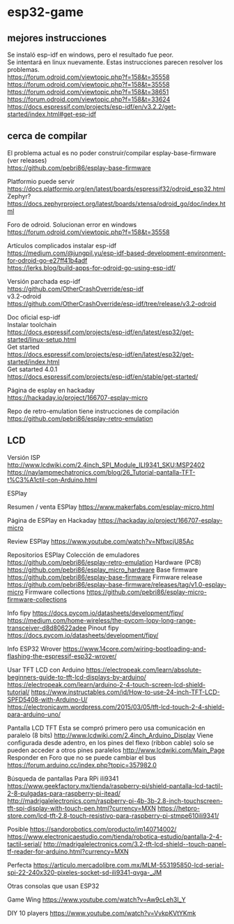 # esp32-game

## mejores instrucciones
Se instaló esp-idf en windows, pero el resultado fue peor.  
Se intentará en linux nuevamente. Estas instrucciones parecen resolver los problemas.  
https://forum.odroid.com/viewtopic.php?f=158&t=35558  
https://forum.odroid.com/viewtopic.php?f=158&t=35558  
https://forum.odroid.com/viewtopic.php?f=158&t=38651  
https://forum.odroid.com/viewtopic.php?f=158&t=33624  
https://docs.espressif.com/projects/esp-idf/en/v3.2.2/get-started/index.html#get-esp-idf  

## cerca de compilar
El problema actual es no poder construir/compilar esplay-base-firmware  
(ver releases)  
https://github.com/pebri86/esplay-base-firmware

Platformio puede servir  
https://docs.platformio.org/en/latest/boards/espressif32/odroid_esp32.html  
Zephyr?  
https://docs.zephyrproject.org/latest/boards/xtensa/odroid_go/doc/index.html  

Foro de odroid. Solucionan error en windows  
https://forum.odroid.com/viewtopic.php?f=158&t=35558  

Artículos complicados instalar esp-idf  
https://medium.com/@jungpil.yu/esp-idf-based-development-environment-for-odroid-go-e27ff41b4adf  
https://lerks.blog/build-apps-for-odroid-go-using-esp-idf/  

Versión parchada esp-idf  
https://github.com/OtherCrashOverride/esp-idf  
v3.2-odroid  
https://github.com/OtherCrashOverride/esp-idf/tree/release/v3.2-odroid  

Doc oficial esp-idf  
Instalar toolchain  
https://docs.espressif.com/projects/esp-idf/en/latest/esp32/get-started/linux-setup.html  
Get started  
https://docs.espressif.com/projects/esp-idf/en/latest/esp32/get-started/index.html  
Get satarted 4.0.1  
https://docs.espressif.com/projects/esp-idf/en/stable/get-started/  

Página de esplay en hackaday  
https://hackaday.io/project/166707-esplay-micro  

Repo de retro-emulation tiene instrucciones de compilación  
https://github.com/pebri86/esplay-retro-emulation  

## LCD
Versión ISP  
http://www.lcdwiki.com/2.4inch_SPI_Module_ILI9341_SKU:MSP2402  
https://naylampmechatronics.com/blog/26_Tutorial-pantalla-TFT-t%C3%A1ctil-con-Arduino.html  


ESPlay

Resumen / venta ESPlay
https://www.makerfabs.com/esplay-micro.html

Página de ESPlay en Hackaday
https://hackaday.io/project/166707-esplay-micro

Review ESPlay
https://www.youtube.com/watch?v=NfbxcjU85Ac

Repositorios ESPlay
Colección de emuladores
https://github.com/pebri86/esplay-retro-emulation
Hardware (PCB)
https://github.com/pebri86/esplay_micro_hardware
Base firmware
https://github.com/pebri86/esplay-base-firmware
Firmware release
https://github.com/pebri86/esplay-base-firmware/releases/tag/v1.0-esplay-micro
Firmware collections
https://github.com/pebri86/esplay-micro-firmware-collections

Info fipy
https://docs.pycom.io/datasheets/development/fipy/
https://medium.com/home-wireless/the-pycom-lopy-long-range-transceiver-d8d80622adee
Pinout fipy
https://docs.pycom.io/datasheets/development/fipy/

Info ESP32 Wrover
https://www.14core.com/wiring-bootloading-and-flashing-the-espressif-esp32-wrover/

Usar TFT LCD con Arduino
https://electropeak.com/learn/absolute-beginners-guide-to-tft-lcd-displays-by-arduino/
https://electropeak.com/learn/arduino-2-4-touch-screen-lcd-shield-tutorial/
https://www.instructables.com/id/How-to-use-24-inch-TFT-LCD-SPFD5408-with-Arduino-U/
https://electronicavm.wordpress.com/2015/03/05/tft-lcd-touch-2-4-shield-para-arduino-uno/

Pantalla LCD TFT
Esta se compró primero pero usa comunicación en paralelo (8 bits)
http://www.lcdwiki.com/2.4inch_Arduino_Display
Viene configurada desde adentro, en los pines del flexo (ribbon cable) solo se pueden acceder a otros pines paralelos
http://www.lcdwiki.com/Main_Page
Responder en Foro que no se puede cambiar el bus
https://forum.arduino.cc/index.php?topic=357982.0

Búsqueda de pantallas
Para RPi ili9341
https://www.geekfactory.mx/tienda/raspberry-pi/shield-pantalla-lcd-tactil-2-8-pulgadas-para-raspberry-pi-itead/
http://madrigalelectronics.com/raspberry-pi-4b-3b-2.8-inch-touchscreen-tft-spi-display-with-touch-pen.html?currency=MXN
https://hetpro-store.com/lcd-tft-2.8-touch-resistivo-para-raspberry-pi-stmpe610ili9341/

Posible
https://sandorobotics.com/producto/im140714002/
https://www.electronicaestudio.com/tienda/robotica-estudio/pantalla-2-4-tactil-serial/
http://madrigalelectronics.com/3.2-tft-lcd-shield--touch-panel-tf-reader-for-arduino.html?currency=MXN

Perfecta
https://articulo.mercadolibre.com.mx/MLM-553195850-lcd-serial-spi-22-240x320-pixeles-socket-sd-ili9341-qvga-_JM



Otras consolas que usan ESP32

Game Wing
https://www.youtube.com/watch?v=Aw9cLeh3I_Y

DIY 10 players
https://www.youtube.com/watch?v=VvkpKVtYKmk

